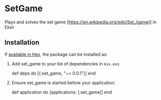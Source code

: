 # SetGame

Plays and solves the set game [https://en.wikipedia.org/wiki/Set_(game)] in Elixir

## Installation

If [available in Hex](https://hex.pm/docs/publish), the package can be installed as:

  1. Add set_game to your list of dependencies in `mix.exs`:

        def deps do
          [{:set_game, "~> 0.0.1"}]
        end

  2. Ensure set_game is started before your application:

        def application do
          [applications: [:set_game]]
        end
